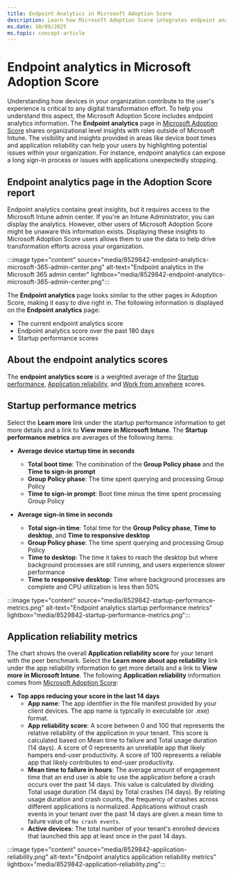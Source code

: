```yaml
---
title: Endpoint Analytics in Microsoft Adoption Score
description: Learn how Microsoft Adoption Score integrates endpoint analytics to provide insights on device performance, startup performance, application reliability, and work-from-anywhere readiness for your organization.
ms.date: 10/09/2025
ms.topic: concept-article
---
```


# Endpoint analytics in Microsoft Adoption Score
<!--IN8529842, MAX6471785-->
Understanding how devices in your organization contribute to the user's experience is critical to any digital transformation effort. To help you understand this aspect, the Microsoft Adoption Score includes endpoint analytics information. The **Endpoint analytics** page in [Microsoft Adoption Score](/microsoft-365/admin/productivity/productivity-score) shares organizational level insights with roles outside of Microsoft Intune. The visibility and insights provided in areas like device boot times and application reliability can help your users by highlighting potential issues within your organization. For instance, endpoint analytics can expose a long sign-in process or issues with applications unexpectedly stopping.

## Endpoint analytics page in the Adoption Score report

Endpoint analytics contains great insights, but it requires access to the Microsoft Intune admin center. If you're an Intune Administrator, you can display the analytics. However, other users of Microsoft Adoption Score might be unaware this information exists. Displaying these insights to Microsoft Adoption Score users allows them to use the data to help drive transformation efforts across your organization.

:::image type="content" source="media/8529842-endpoint-analytics-microsoft-365-admin-center.png" alt-text="Endpoint analytics in the Microsoft 365 admin center" lightbox="media/8529842-endpoint-analytics-microsoft-365-admin-center.png":::

The **Endpoint analytics** page looks similar to the other pages in Adoption Score, making it easy to dive right in. The following information is displayed on the **Endpoint analytics** page:

- The current endpoint analytics score
- Endpoint analytics score over the past 180 days
- Startup performance scores

## About the endpoint analytics scores

The **endpoint analytics score** is a weighted average of the [Startup performance](startup-performance.md), [Application reliability](app-reliability.md), and [Work from anywhere](work-from-anywhere.md) scores.

## Startup performance metrics

Select the **Learn more** link under the startup performance information to get more details and a link to **View more in Microsoft Intune**. The **Startup performance metrics** are averages of the following items:

- **Average device startup time in seconds**
  - **Total boot time**: The combination of the **Group Policy phase** and the **Time to sign-in prompt**
  - **Group Policy phase**: The time spent querying and processing Group Policy
  - **Time to sign-in prompt**: Boot time minus the time spent processing Group Policy

- **Average sign-in time in seconds**
  - **Total sign-in time**: Total time for the **Group Policy phase**, **Time to desktop**, and **Time to responsive desktop**
  - **Group Policy phase**: The time spent querying and processing Group Policy
  - **Time to desktop**: The time it takes to reach the desktop but where background processes are still running, and users experience slower performance
  - **Time to responsive desktop**: Time where background processes are complete and CPU utilization is less than 50%

:::image type="content" source="media/8529842-startup-performance-metrics.png" alt-text="Endpoint analytics startup performance metrics" lightbox="media/8529842-startup-performance-metrics.png":::

## Application reliability metrics

The chart shows the overall **Application reliability score** for your tenant with the peer benchmark. Select the **Learn more about app reliability** link under the app reliability information to get more details and a link to **View more in Microsoft Intune**. The following **Application reliability** information comes from [Microsoft Adoption Score](/microsoft-365/admin/productivity/productivity-score):

- **Top apps reducing your score in the last 14 days**
  - **App name**: The app identifier in the file manifest provided by your client devices. The app name is typically in executable (or .exe) format.
  - **App reliability score**: A score between 0 and 100 that represents the relative reliability of the application in your tenant. This score is calculated based on Mean time to failure and Total usage duration (14 days). A score of 0 represents an unreliable app that likely hampers end-user productivity. A score of 100 represents a reliable app that likely contributes to end-user productivity.
  - **Mean time to failure in hours**: The average amount of engagement time that an end user is able to use the application before a crash occurs over the past 14 days. This value is calculated by dividing Total usage duration (14 days) by Total crashes (14 days). By relating usage duration and crash counts, the frequency of crashes across different applications is normalized. Applications without crash events in your tenant over the past 14 days are given a mean time to failure value of `No crash events`.
  - **Active devices**: The total number of your tenant's enrolled devices that launched this app at least once in the past 14 days.

:::image type="content" source="media/8529842-application-reliability.png" alt-text="Endpoint analytics application reliability metrics" lightbox="media/8529842-application-reliability.png":::
